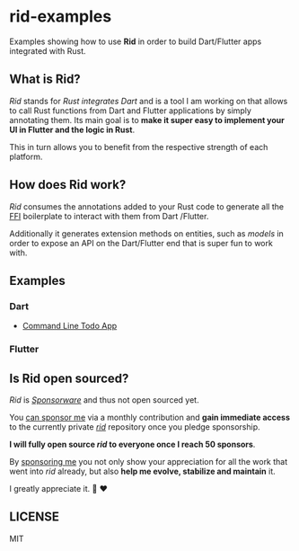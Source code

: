 # rid-examples

Examples showing how to use **Rid** in order to build Dart/Flutter apps integrated with Rust.

## What is Rid?

_Rid_ stands for _Rust integrates Dart_ and is a tool I am working on that allows to call Rust
functions from Dart and Flutter applications by simply annotating them.
Its main goal is to **make it super easy to implement your UI in Flutter and the logic in
Rust**.

This in turn allows you to benefit from the respective strength of each platform.

## How does Rid work?

_Rid_ consumes the annotations added to your Rust code to generate all the
[FFI](https://doc.rust-lang.org/nomicon/ffi.html) boilerplate to interact with them from Dart
/Flutter.

Additionally it generates extension methods on entities, such as _models_ in order to expose an
API on the Dart/Flutter end that is super fun to work with.

## Examples

### Dart

- [Command Line Todo App](./dart/todo)

### Flutter

## Is Rid open sourced?

_Rid_ is _[Sponsorware](https://calebporzio.com/sponsorware)_ and thus not open sourced yet. 

You [can sponsor me](https://github.com/sponsors/thlorenz) via a monthly contribution and **gain
immediate access** to the currently private [_rid_](https://github.com/thlorenz/rid) repository once you pledge sponsorship.

**I will fully open source _rid_ to everyone once I reach 50 sponsors**.

By [sponsoring me](https://github.com/sponsors/thlorenz) you not only show your appreciation
for all the work that went into _rid_ already, but also **help me evolve, stabilize and
maintain** it.

I greatly appreciate it. 🙏 ❤️

## LICENSE

MIT

